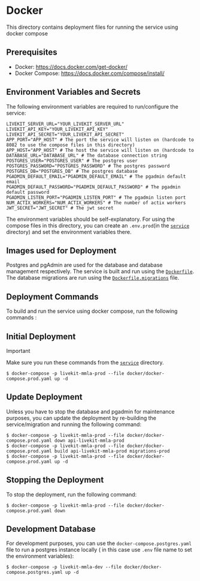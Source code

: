 # Docker
This directory contains deployment files for running the service using docker compose

## Prerequisites
- Docker: https://docs.docker.com/get-docker/ 
- Docker Compose: https://docs.docker.com/compose/install/

## Environment Variables and Secrets
The following environment variables are required to run/configure the service:

```shell
LIVEKIT_SERVER_URL="YOUR_LIVEKIT_SERVER_URL"
LIVEKIT_API_KEY="YOUR_LIVEKIT_API_KEY"
LIVEKIT_API_SECRET="YOUR_LIVEKIT_API_SECRET"
APP_PORT="APP_HOST" # The port the service will listen on (hardcode to 8082 to use the compose files in this directory)
APP_HOST="APP_HOST" # The host the service will listen on (hardcode to 
DATABASE_URL="DATABASE_URL" # The database connection string
POSTGRES_USER="POSTGRES_USER" # The postgres user
POSTGRES_PASSWORD="POSTGRES_PASSWORD" # The postgres password
POSTGRES_DB="POSTGRES_DB" # The postgres database
PGADMIN_DEFAULT_EMAIL="PGADMIN_DEFAULT_EMAIL" # The pgadmin default email
PGADMIN_DEFAULT_PASSWORD="PGADMIN_DEFAULT_PASSWORD" # The pgadmin default password
PGADMIN_LISTEN_PORT="PGADMIN_LISTEN_PORT" # The pgadmin listen port
NUM_ACTIX_WORKERS="NUM_ACTIX_WORKERS" # The number of actix workers
JWT_SECRET="JWT_SECRET" # The jwt secret
```

The environment variables should be self-explanatory. For using the compose files in this directory, you can create an `.env.prod`(in the [`service`](../../service) directory) and set the environment variables there.  

## Images used for Deployment
Postgres and pgAdmin are used for the database and database management respectively. The service is built and run using the [`Dockerfile`](./Dockerfile). The database migrations are run using the [`Dockerfile.migrations`](./Dockerfile.migrations) file.


## Deployment Commands
To build and run the service using docker compose, run the following commands :

## Initial Deployment
> [!IMPORTANT]  
> Make sure you run these commands from the [`service`](../../service) directory.

```shell
$ docker-compose -p livekit-mmla-prod --file docker/docker-compose.prod.yaml up -d
```

## Update Deployment
Unless you have to stop the database and pgadmin for maintenance purposes, you can update the deployment by re-building the service/migration and running the following command:

```shell
$ docker-compose -p livekit-mmla-prod --file docker/docker-compose.prod.yaml down api-livekit-mmla-prod
$ docker-compose -p livekit-mmla-prod --file docker/docker-compose.prod.yaml build api-livekit-mmla-prod migrations-prod
$ docker-compose -p livekit-mmla-prod --file docker/docker-compose.prod.yaml up -d
```

## Stopping the Deployment
To stop the deployment, run the following command:

```shell
$ docker-compose -p livekit-mmla-prod --file docker/docker-compose.prod.yaml down
```

## Development Database
For development purposes, you can use the `docker-compose.postgres.yaml` file to run a postgres instance locally ( in this case use `.env` file name to set the environment variables):

```shell
$ docker-compose -p livekit-mmla-dev --file docker/docker-compose.postgres.yaml up -d
```
